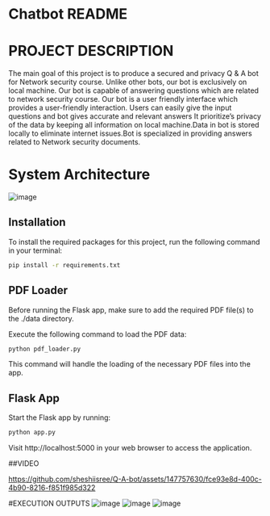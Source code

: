 # Chatbot README

# PROJECT DESCRIPTION

The main goal of this project is to produce a secured  and privacy Q & A bot  for Network security course. Unlike  other bots, our bot is exclusively on local machine. Our bot is capable of answering questions which are related to network security course. Our bot is a user friendly interface  which provides a user-friendly interaction. Users can easily give the input questions and bot gives accurate and relevant answers It prioritize’s   privacy of the data by keeping all information on local machine.Data in bot is stored locally to eliminate internet issues.Bot is specialized in providing answers related to Network security documents.

# System Architecture
![image](https://github.com/sheshiisree/Q-A-bot/assets/147757630/994a3659-30cd-4140-a2f1-4a1f4a790c69)


## Installation

To install the required packages for this project, run the following command in your terminal:

```bash
pip install -r requirements.txt
```

## PDF Loader
Before running the Flask app, make sure to add the required PDF file(s) to the ./data directory.

Execute the following command to load the PDF data:

```bash
python pdf_loader.py
```
This command will handle the loading of the necessary PDF files into the app.

## Flask App
Start the Flask app by running:
```bash
python app.py
```
Visit http://localhost:5000 in your web browser to access the application.

##VIDEO

https://github.com/sheshiisree/Q-A-bot/assets/147757630/fce93e8d-400c-4b90-8216-f851f985d322

#EXECUTION OUTPUTS
![image](https://github.com/sheshiisree/Q-A-bot/assets/147757630/c8a5e895-1b2e-4ce8-b0b8-a1aa3d8117e6)
![image](https://github.com/sheshiisree/Q-A-bot/assets/147757630/145e2173-a98e-4b9b-af4c-2091a9006f2d)
![image](https://github.com/sheshiisree/Q-A-bot/assets/147757630/afb3073b-e21f-435b-a6ac-f278e4e8c915)




